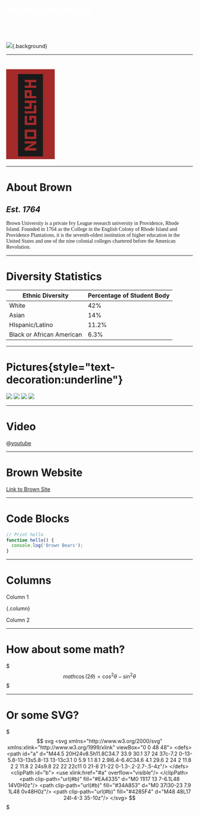 # <span style="color:white">Brown University</span>
## <span style="color:white">By: Naveen and Ian</span>
![](https://www.brown.edu/sites/g/files/dprerj316/files/styles/wide_lrg/public/2019-04/01_About.jpg?h=920929c4&itok=qfK45nGF){.background}

---

# <span style="font-size:200;background-color:brown">:bear:</span>

---

# **About Brown**
## *Est. 1764*
<span style="font-family: Times New Roman">Brown University is a private Ivy League research university in Providence, Rhode Island. Founded in 1764 as the College in the English Colony of Rhode Island and Providence Plantations, it is the seventh-oldest institution of higher education in the United States and one of the nine colonial colleges chartered before the American Revolution.</span>

---
# **Diversity Statistics**

Ethnic Diversity | Percentage of Student Body
-------|--------
White   | 42%
Asian   | 14%
HIspanic/Latino  | 11.2%
Black or African American | 6.3%

---

# **Pictures**{style="text-decoration:underline"}

![](https://i.insider.com/59ca6aed19d2f5a8188b5832?width=1100&format=jpeg&auto=webp)
![](https://bostonglobe-prod.cdn.arcpublishing.com/resizer/QkefHhPgvB8BxNcBA3a0Za9eea4=/1440x0/arc-anglerfish-arc2-prod-bostonglobe.s3.amazonaws.com/public/AFL3OUXMJZB5RDG5S5KAQOYGSU.jpg)
![](https://image.cnbcfm.com/api/v1/image/104726092-GettyImages-548776423-brown-university.jpg?v=1532563757)
![](https://upload.wikimedia.org/wikipedia/commons/2/2f/Brown%27s_University_Hall_in_2007.jpg)

---

# **Video**

@[youtube](IEy-3NlT9yg)

---

# Brown Website

[Link to Brown Site](https://www.brown.edu)

---

# Code Blocks

```javascript
// Print hello
function hello() {
  console.log('Brown Bears');
}
```

---

# Columns

Column 1

{.column}

Column 2

<!--
Speaker Notes
-->

<!--
**Bold Speaker Notes** 
*Italic Speaker Notes*
~~Strikethrough Speaker Notes~~
-->

---

# How about some math?

$$$ math
\cos (2\theta) = \cos^2 \theta - \sin^2 \theta
$$$

---

# Or some SVG?

$$$ svg
<svg xmlns="http://www.w3.org/2000/svg"
     xmlns:xlink="http://www.w3.org/1999/xlink"
     viewBox="0 0 48 48">
  <defs>
    <path id="a" d="M44.5 20H24v8.5h11.8C34.7 33.9 30.1 37 24 37c-7.2 0-13-5.8-13-13s5.8-13 13-13c3.1 0 5.9 1.1 8.1 2.9l6.4-6.4C34.6 4.1 29.6 2 24 2 11.8 2 2 11.8 2 24s9.8 22 22 22c11 0 21-8 21-22 0-1.3-.2-2.7-.5-4z"/>
  </defs>
  <clipPath id="b">
    <use xlink:href="#a" overflow="visible"/>
  </clipPath>
  <path clip-path="url(#b)" fill="#EA4335" d="M0 11l17 13 7-6.1L48 14V0H0z"/>
  <path clip-path="url(#b)" fill="#34A853" d="M0 37l30-23 7.9 1L48 0v48H0z"/>
  <path clip-path="url(#b)" fill="#4285F4" d="M48 48L17 24l-4-3 35-10z"/>
</svg>
$$$



